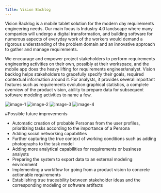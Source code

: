 ```yaml
---
Title: Vision Backlog
---
```


Vision Backlog is a mobile tablet solution for the modern day requirements engineering needs. Our main focus is Industry 4.0 landscape where many companies will undergo a digital transformation, and building software for numerous aspects of everyday work of the workers would demand a rigorous understanding of the problem domain and an innovative approach to gather and manage requirements.

We encourage and empower project stakeholders to perform requirements engineering activities on their own, possibly at their workspace, and the mobile app does the heavy lifting for requirements engineer/analyst. Vision backlog helps stakeholders to gracefully specify their goals, required contextual information around it. For analysts, it provides several important features such as requirements evolution graphical statistics, a complete overview of the product vision, ability to prepare data for subsequent software modeling activities to name a few.

<img src="http://scg.unibe.ch/download/Nitish/VisionBacklog_2.jpeg" alt="image-1">
<img src="http://scg.unibe.ch/download/Nitish/VisionBacklog_1.jpeg" alt="image-2">
<img src="http://scg.unibe.ch/download/Nitish/1.png" alt="image-3">
<img src="http://scg.unibe.ch/download/Nitish/2.png" alt="image-4">

#Possible future improvements

- Automatic creation of probable Personas from the user profiles, prioritizing tasks according to the importance of a Persona
- Adding social networking capabilities
- Further capturing the true context of working conditions such as adding photographs to the task model
- Adding more analytical capabilities for requirements or business analysts
- Preparing the system to export data to an external modeling environment
- Implementing a workflow for going from a product vision to concrete actionable requirements
- Establishing true traceability between stakeholder ideas and the corresponding modeling or software artifacts
